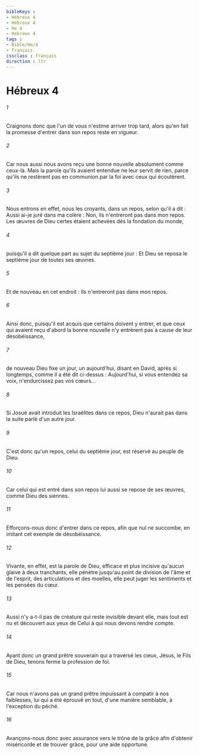 ```yaml
---
bibleKeys : 
- Hébreux 4
- Hébreux 4
- He 4
- Hebrews 4
tags : 
- Bible/He/4
- français
cssclass : français
direction : ltr
---
```


# Hébreux 4

###### 1
Craignons donc que l'un de vous n'estime arriver trop tard, alors qu'en fait la promesse d'entrer dans son repos reste en vigueur. 
###### 2
Car nous aussi nous avons reçu une bonne nouvelle absolument comme ceux-là. Mais la parole qu'ils avaient entendue ne leur servit de rien, parce qu'ils ne restèrent pas en communion par la foi avec ceux qui écoutèrent. 
###### 3
Nous entrons en effet, nous les croyants, dans un repos, selon qu'il a dit : Aussi ai-je juré dans ma colère : Non, ils n'entreront pas dans mon repos. Les œuvres de Dieu certes étaient achevées dès la fondation du monde, 
###### 4
puisqu'il a dit quelque part au sujet du septième jour : Et Dieu se reposa le septième jour de toutes ses œuvres. 
###### 5
Et de nouveau en cet endroit : Ils n'entreront pas dans mon repos. 
###### 6
Ainsi donc, puisqu'il est acquis que certains doivent y entrer, et que ceux qui avaient reçu d'abord la bonne nouvelle n'y entrèrent pas à cause de leur désobéissance, 
###### 7
de nouveau Dieu fixe un jour, un aujourd'hui, disant en David, après si longtemps, comme il a été dit ci-dessus : Aujourd'hui, si vous entendez sa voix, n'endurcissez pas vos cœurs... 
###### 8
Si Josué avait introduit les Israélites dans ce repos, Dieu n'aurait pas dans la suite parlé d'un autre jour. 
###### 9
C'est donc qu'un repos, celui du septième jour, est réservé au peuple de Dieu. 
###### 10
Car celui qui est entré dans son repos lui aussi se repose de ses œuvres, comme Dieu des siennes. 
###### 11
Efforçons-nous donc d'entrer dans ce repos, afin que nul ne succombe, en imitant cet exemple de désobéissance. 
###### 12
Vivante, en effet, est la parole de Dieu, efficace et plus incisive qu'aucun glaive à deux tranchants, elle pénètre jusqu'au point de division de l'âme et de l'esprit, des articulations et des moelles, elle peut juger les sentiments et les pensées du cœur. 
###### 13
Aussi n'y a-t-il pas de créature qui reste invisible devant elle, mais tout est nu et découvert aux yeux de Celui à qui nous devons rendre compte. 
###### 14
Ayant donc un grand prêtre souverain qui a traversé les cieux, Jésus, le Fils de Dieu, tenons ferme la profession de foi. 
###### 15
Car nous n'avons pas un grand prêtre impuissant à compatir à nos faiblesses, lui qui a été éprouvé en tout, d'une manière semblable, à l'exception du péché. 
###### 16
Avançons-nous donc avec assurance vers le trône de la grâce afin d'obtenir miséricorde et de trouver grâce, pour une aide opportune. 
